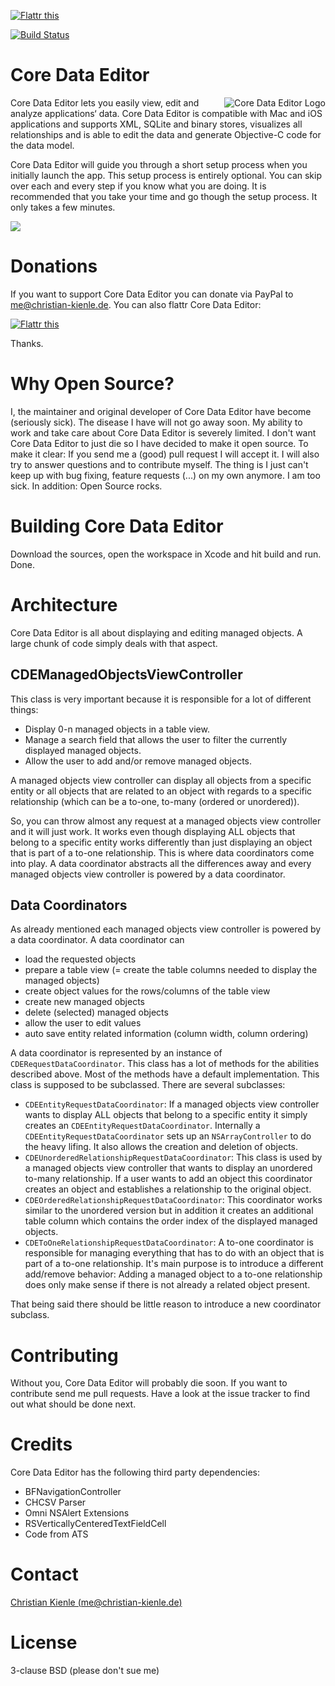 <a href="https://flattr.com/submit/auto?user_id=ChristianKienle&url=https%3A%2F%2Fgithub.com%2FChristianKienle%2FCore-Data-Editor" target="_blank"><img src="https://api.flattr.com/button/flattr-badge-large.png" alt="Flattr this" title="Flattr this" border="0"></a>

[![Build Status](https://travis-ci.org/ChristianKienle/Core-Data-Editor.svg?branch=master)](https://travis-ci.org/ChristianKienle/Core-Data-Editor)

# Core Data Editor
<img src="http://thermal-core.com/img/cde/icon_256x256.png" alt="Core Data Editor Logo" title="Core Data Editor Logo" align="right" />

Core Data Editor lets you easily view, edit and analyze applications‘ data. Core Data Editor is compatible with Mac and iOS applications and supports XML, SQLite and binary stores, visualizes all relationships and is able to edit the data and generate Objective-C code for the data model.

Core Data Editor will guide you through a short setup process when you initially launch the app. This setup process is entirely optional. You can skip over each and every step if you know what you are doing. It is recommended that you take your time and go though the setup process. It only takes a few minutes. 

![](http://thermal-core.com/img/cde/screenshot_main_cut.png)

# Donations
If you want to support Core Data Editor you can donate via PayPal to me@christian-kienle.de. You can also flattr Core Data Editor:

<a href="https://flattr.com/submit/auto?user_id=ChristianKienle&url=https%3A%2F%2Fgithub.com%2FChristianKienle%2FCore-Data-Editor" target="_blank"><img src="https://api.flattr.com/button/flattr-badge-large.png" alt="Flattr this" title="Flattr this" border="0"></a>

Thanks.

# Why Open Source?
I, the maintainer and original developer of Core Data Editor have become (seriously sick). The disease I have will not go away soon. My ability to work and take care about Core Data Editor is severely limited. I don't want Core Data Editor to just die so I have decided to make it open source. To make it clear: If you send me a (good) pull request I will accept it. I will also try to answer questions and to contribute myself. The thing is I just can't keep up with bug fixing, feature requests (...) on my own anymore. I am too sick. In addition: Open Source rocks.

# Building Core Data Editor
Download the sources, open the workspace in Xcode and hit build and run. Done.

# Architecture
Core Data Editor is all about displaying and editing managed objects. A large chunk of code simply deals with that aspect.

## CDEManagedObjectsViewController
This class is very important because it is responsible for a lot of different things:

* Display 0-n managed objects in a table view.
* Manage a search field that allows the user to filter the currently displayed managed objects.
* Allow the user to add and/or remove managed objects.

A managed objects view controller can display all objects from a specific entity or all objects that are related to an object with regards to a specific relationship (which can be a to-one, to-many (ordered or unordered)).  

So, you can throw almost any request at a managed objects view controller and it will just work. It works even though displaying ALL objects that belong to a specific entity works differently than just displaying an object that is part of a to-one relationship. This is where data coordinators come into play. A data coordinator abstracts all the differences away and every managed objects view controller is powered by a data coordinator.

## Data Coordinators
As already mentioned each managed objects view controller is powered by a data coordinator. A data coordinator can

* load the requested objects
* prepare a table view (= create the table columns needed to display the managed objects)
* create object values for the rows/columns of the table view
* create new managed objects
* delete (selected) managed objects
* allow the user to edit values
* auto save entity related information (column width, column ordering)

A data coordinator is represented by an instance of  `CDERequestDataCoordinator`. This class has a lot of methods for the abilities described above. Most of the methods have a default implementation. This class is supposed to be subclassed. There are several subclasses:

* `CDEEntityRequestDataCoordinator`: If a managed objects view controller wants to display ALL objects that belong to a specific entity it simply creates an `CDEEntityRequestDataCoordinator`. Internally a `CDEEntityRequestDataCoordinator` sets up an `NSArrayController` to do the heavy lifing. It also allows the creation and deletion of objects.
* `CDEUnorderedRelationshipRequestDataCoordinator`: This class is used by a managed objects view controller that wants to display an unordered to-many relationship. If a user wants to add an object this coordinator creates an object and establishes a relationship to the original object.
* `CDEOrderedRelationshipRequestDataCoordinator`: This coordinator works similar to the unordered version but in addition it creates an additional table column which contains the order index of the displayed managed objects.
* `CDEToOneRelationshipRequestDataCoordinator`: A to-one coordinator is responsible for managing everything that has to do with an object that is part of a to-one relationship. It's main purpose is to introduce a different add/remove behavior: Adding a managed object to a to-one relationship does only make sense if there is not already a related object present.  

That being said there should be little reason to introduce a new coordinator subclass. 

# Contributing
Without you, Core Data Editor will probably die soon. If you want to contribute send me pull requests. Have a look at the issue tracker to find out what should be done next. 

# Credits
Core Data Editor has the following third party dependencies:

* BFNavigationController
* CHCSV Parser
* Omni NSAlert Extensions
* RSVerticallyCenteredTextFieldCell
* Code from ATS

# Contact
[Christian Kienle (me@christian-kienle.de)](mailto:me@christian-kienle.de) 

# License
3-clause BSD (please don't sue me)

